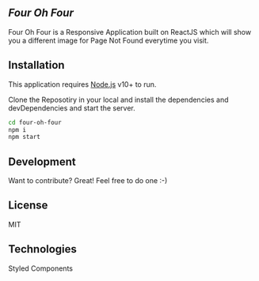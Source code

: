 ## _Four Oh Four_
Four Oh Four is a Responsive Application built on ReactJS which will show you a different image for Page Not Found everytime you visit. 

## Installation

This application requires [Node.js](https://nodejs.org/) v10+ to run.

Clone the Reposotiry in your local and install the dependencies and devDependencies and start the server.

```sh
cd four-oh-four
npm i
npm start
```
## Development

Want to contribute? Great! Feel free to do one :-)

## License

MIT

## Technologies 

Styled Components
